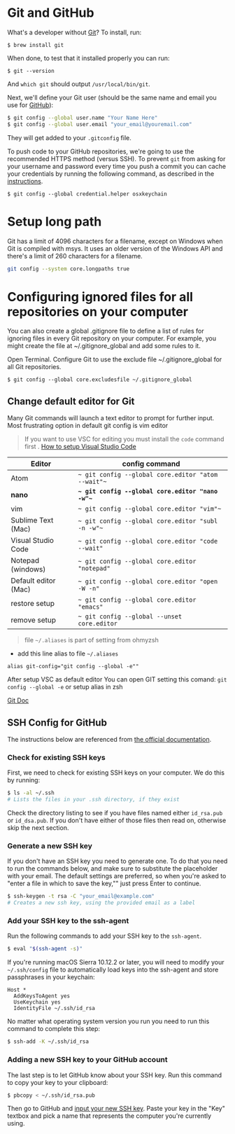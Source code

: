 # Git and GitHub

What's a developer without [Git](http://git-scm.com/)? To install, run:

    $ brew install git

When done, to test that it installed properly you can run:

    $ git --version

And `which git` should output `/usr/local/bin/git`.

Next, we'll define your Git user (should be the same name and email you use for
[GitHub](https://github.com/)):

```sh
$ git config --global user.name "Your Name Here"
$ git config --global user.email "your_email@youremail.com"
```

They will get added to your `.gitconfig` file.

To push code to your GitHub repositories, we're going to use the recommended
HTTPS method (versus SSH). To prevent `git` from asking for your username and
password every time you push a commit you can cache your credentials by running
the following command, as described in the
[instructions](https://help.github.com/articles/caching-your-github-password-in-git/).

    $ git config --global credential.helper osxkeychain

# Setup long path

Git has a limit of 4096 characters for a filename, except on Windows when Git is compiled with msys. It uses an older version of the Windows API and there's a limit of 260 characters for a filename.

```bash
git config --system core.longpaths true
```

# Configuring ignored files for all repositories on your computer

You can also create a global .gitignore file to define a list of rules for ignoring files in every Git repository on your computer. For example, you might create the file at ~/.gitignore_global and add some rules to it.

Open Terminal.
Configure Git to use the exclude file ~/.gitignore_global for all Git repositories.

    $ git config --global core.excludesfile ~/.gitignore_global

## Change default editor for Git

Many Git commands will launch a text editor to prompt for further input. Most frustrating option in default git config is vim editor

> If you want to use VSC for editing you must install the `code` command first . [How to setup Visual Studio Code](../VisualStudioCode/README.md)

| Editor             | config command                                     |
| ------------------ | -------------------------------------------------- |
| Atom               | `~ git config --global core.editor "atom --wait"~` |
| **nano**           | **`~ git config --global core.editor "nano -w"~`** |
| vim                | `~ git config --global core.editor "vim"~`         |
| Sublime Text (Mac) | `~ git config --global core.editor "subl -n -w"~`  |
| Visual Studio Code | `~ git config --global core.editor "code --wait"`  |
| Notepad (windows) | `~ git config --global core.editor "notepad"`  |
| Default editor (Mac) | `~ git config --global core.editor "open -W -n"`  |
| restore setup | `~ git config --global core.editor "emacs"`  |
| remove setup | `~ git config --global --unset core.editor`  |


> file `~/.aliases` is part of setting from ohmyzsh

- add this line alias to file `~/.aliases`

`alias git-config="git config --global -e""`

After setup VSC as default editor You can open GIT setting this comand:
`git config --global -e` or setup alias in  zsh

[Git Doc](https://git-scm.com/book/en/v2/Customizing-Git-Git-Configuration#_basic_client_configuration)

## SSH Config for GitHub

The instructions below are referenced from [the official
documentation](https://help.github.com/articles/generating-ssh-keys).

### Check for existing SSH keys

First, we need to check for existing SSH keys on your computer. We do this by
running:

```sh
$ ls -al ~/.ssh
# Lists the files in your .ssh directory, if they exist
```

Check the directory listing to see if you have files named either `id_rsa.pub`
or `id_dsa.pub`. If you don't have either of those files then read on,
otherwise skip the next section.

### Generate a new SSH key

If you don't have an SSH key you need to generate one. To do that you need to
run the commands below, and make sure to substitute the placeholder with your
email. The default settings are preferred, so when you're asked to "enter a
file in which to save the key,"" just press Enter to continue.

```sh
$ ssh-keygen -t rsa -C "your_email@example.com"
# Creates a new ssh key, using the provided email as a label
```

### Add your SSH key to the ssh-agent

Run the following commands to add your SSH key to the `ssh-agent`.

```sh
$ eval "$(ssh-agent -s)"
```

If you're running macOS Sierra 10.12.2 or later, you will need to modify your
`~/.ssh/config` file to automatically load keys into the ssh-agent and store
passphrases in your keychain:

```keychain
Host *
  AddKeysToAgent yes
  UseKeychain yes
  IdentityFile ~/.ssh/id_rsa
```

No matter what operating system version you run you need to run this command to
complete this step:

```sh
$ ssh-add -K ~/.ssh/id_rsa
```

### Adding a new SSH key to your GitHub account

The last step is to let GitHub know about your SSH key. Run this command to copy your key to your clipboard:

```sh
$ pbcopy < ~/.ssh/id_rsa.pub
```

Then go to GitHub and [input your new SSH
key](https://github.com/settings/ssh/new). Paste your key in the "Key" textbox
and pick a name that represents the computer you're currently using.
